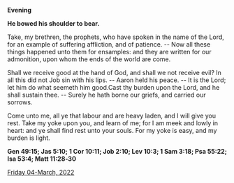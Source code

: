 **Evening**

**He bowed his shoulder to bear.**
 
Take, my brethren, the prophets, who have spoken in the name of the Lord, for an example of suffering affliction, and of patience. -- Now all these things happened unto them for ensamples: and they are written for our admonition, upon whom the ends of the world are come.
 
Shall we receive good at the hand of God, and shall we not receive evil? In all this did not Job sin with his lips. -- Aaron held his peace. -- It is the Lord; let him do what seemeth him good.Cast thy burden upon the Lord, and he shall sustain thee. -- Surely he hath borne our griefs, and carried our sorrows.
 
Come unto me, all ye that labour and are heavy laden, and I will give you rest. Take my yoke upon you, and learn of me; for I am meek and lowly in heart: and ye shall find rest unto your souls. For my yoke is easy, and my burden is light.  

**Gen 49:15; Jas 5:10; 1 Cor 10:11; Job 2:10; Lev 10:3; 1 Sam 3:18; Psa 55:22; Isa 53:4; Matt 11:28‑30**

[Friday 04-March, 2022](https://t.me/daily_light)
